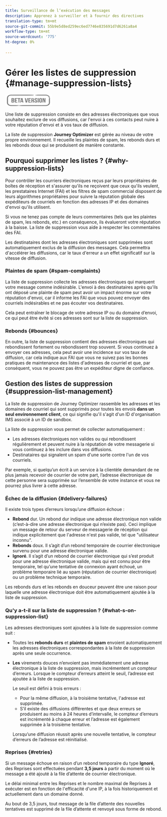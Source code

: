```yaml
---
title: Surveillance de l’exécution des messages
description: Apprenez à surveiller et à fournir des directives
translation-type: tm+mt
source-git-commit: 55b9e5d8ed259ec6ed7746e835691d7d6261a8a4
workflow-type: tm+mt
source-wordcount: '775'
ht-degree: 0%

---
```


# Gérer les listes de suppression {#manage-suppression-lists}

![](assets/do-not-localize/badge.png)

Une liste de suppression consiste en des adresses électroniques que vous souhaitez exclure de vos diffusions, car l&#39;envoi à ces contacts peut nuire à votre réputation d&#39;envoi et à vos taux de diffusion.

La liste de suppression **Journey Optimizer** est gérée au niveau de votre propre environnement. Il recueille les plaintes de spam, les rebonds durs et les rebonds doux qui se produisent de manière constante.

## Pourquoi supprimer les listes ? {#why-suppression-lists}

Pour contrôler les courriers électroniques reçus par leurs propriétaires de boîtes de réception et s&#39;assurer qu&#39;ils ne reçoivent que ceux qu&#39;ils veulent, les prestataires Internet (FAI) et les filtres de spam commercial disposent de leurs algorithmes propriétaires pour suivre la réputation globale des expéditeurs de courriels en fonction des adresses IP et des domaines d&#39;envoi qu&#39;ils utilisent.

Si vous ne tenez pas compte de leurs commentaires (tels que les plaintes de spam, les rebonds, etc.) en conséquence, ils évalueront votre réputation à la baisse. La liste de suppression vous aide à respecter les commentaires des FAI.

Les destinataires dont les adresses électroniques sont supprimées sont automatiquement exclus de la diffusion des messages. Cela permettra d&#39;accélérer les diffusions, car le taux d&#39;erreur a un effet significatif sur la vitesse de diffusion.

### Plaintes de spam {#spam-complaints}

La liste de suppression collecte les adresses électroniques qui marquent votre message comme indésirable. L&#39;envoi à des destinataires après qu&#39;ils ont déposé une plainte de spam peut avoir un impact énorme sur votre réputation d&#39;envoi, car il informe les FAI que vous pouvez envoyer des courriels indésirables et ne pas écouter vos destinataires.

Cela peut entraîner le blocage de votre adresse IP ou du domaine d’envoi, ce qui peut être évité si ces adresses sont sur la liste de suppression.

### Rebonds {#bounces}

En outre, la liste de suppression contient des adresses électroniques qui rebondissent fortement ou rebondissent trop souvent. Si vous continuez à envoyer ces adresses, cela peut avoir une incidence sur vos taux de diffusion, car cela indique aux FAI que vous ne suivez pas les bonnes pratiques de maintenance des listes d&#39;adresses de courriel et que, par conséquent, vous ne pouvez pas être un expéditeur digne de confiance.

## Gestion des listes de suppression {#suppression-list-management}

La liste de suppression de Journey Optimizer rassemble les adresses et les domaines de courriel qui sont supprimés pour toutes les envois **dans un seul environnement client**, ce qui signifie qu&#39;il s&#39;agit d&#39;un ID d&#39;organisation IMS associé à un ID de sandbox.

La liste de suppression vous permet de collecter automatiquement :
* Les adresses électroniques non valides ou qui rebondissent régulièrement et peuvent nuire à la réputation de votre messagerie si vous continuez à les inclure dans vos diffusions.
* Destinataires qui signalent un spam d&#39;une sorte contre l&#39;un de vos courriels.

Par exemple, si quelqu’un écrit à un service à la clientèle demandant de ne plus jamais recevoir de courrier de votre part, l’adresse électronique de cette personne sera supprimée sur l’ensemble de votre instance et vous ne pourrez plus livrer à cette adresse.

<!--For each address, the basic reason for suppression (soft bounces, a hard bounce or a spam complaint) will be shown in the Suppression list.-->

### Échec de la diffusion {#delivery-failures}

<!--Once a message is sent, the message logs allow you to view the delivery status for each recipient and the associated failure type and reason. [Learn more about monitoring message execution](monitoring.md). NO ACCESS TO LOGS YET-->

Il existe trois types d’erreurs lorsqu’une diffusion échoue :

* **Rebond** dur. Un rebond dur indique une adresse électronique non valide (c’est-à-dire une adresse électronique qui n’existe pas). Ceci implique un message de retour du serveur de messagerie de réception qui indique explicitement que l&#39;adresse n&#39;est pas valide, tel que &quot;utilisateur inconnu&quot;.
* **Rebonds** doux. Il s’agit d’un rebond temporaire de courrier électronique survenu pour une adresse électronique valide.
* **Ignoré**. Il s’agit d’un rebond de courrier électronique qui s’est produit pour une adresse électronique valide, mais qui est connu pour être temporaire, tel qu’une tentative de connexion ayant échoué, un problème temporaire lié au spam (réputation de courrier électronique) ou un problème technique temporaire.

Les rebonds durs et les rebonds en douceur peuvent être une raison pour laquelle une adresse électronique doit être automatiquement ajoutée à la liste de suppression.

### Qu&#39;y a-t-il sur la liste de suppression ? {#what-s-on-suppression-list}

Les adresses électroniques sont ajoutées à la liste de suppression comme suit :

* Toutes les **rebonds durs** et **plaintes de spam** envoient automatiquement les adresses électroniques correspondantes à la liste de suppression après une seule occurrence.

* **Les** virements douces n’envoient pas immédiatement une adresse électronique à la liste de suppression, mais incrémentent un compteur d’erreurs. Lorsque le compteur d’erreurs atteint le seuil, l’adresse est ajoutée à la liste de suppression.

   Le seuil est défini à trois erreurs :
   * Pour la même diffusion, à la troisième tentative, l&#39;adresse est supprimée.
   * S’il existe des diffusions différentes et que deux erreurs se produisent au moins à 24 heures d’intervalle, le compteur d’erreurs est incrémenté à chaque erreur et l’adresse est également supprimée à la troisième tentative.

   Lorsqu’une diffusion réussit après une nouvelle tentative, le compteur d’erreurs de l’adresse est réinitialisé.

### Reprises {#retries}

Si un message échoue en raison d’un rebond temporaire du type **Ignoré**, des Reprises sont effectuées pendant **3,5 jours** à partir du moment où le message a été ajouté à la file d’attente de courrier électronique.

Le délai minimal entre les Reprises et le nombre maximal de Reprises à exécuter est <!--managed by the Enhanced MTA,--> en fonction de l&#39;efficacité d&#39;une IP, à la fois historiquement et actuellement dans un domaine donné.

Au bout de 3,5 jours, tout message de la file d’attente des nouvelles tentatives est supprimé de la file d’attente et renvoyé sous forme de rebond.

